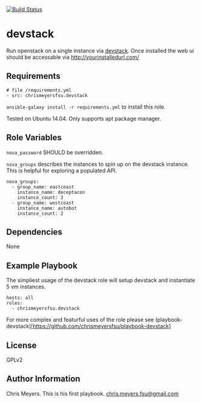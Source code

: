 [![Build Status](https://travis-ci.org/chrismeyersfsu/role-devstack.svg?branch=master)](https://travis-ci.org/chrismeyersfsu/role-devstack)

devstack
=========

Run openstack on a single instance via [devstack](http://docs.openstack.org/developer/devstack/). Once installed the web ui should be accessable via http://yourinstalledurl.com/

Requirements
------------
```
# file /requirements.yml
- src: chrismeyersfsu.devstack
```
`ansible-galaxy install -r requirements.yml` to install this role.

Tested on Ubuntu 14.04. Only supports apt package manager.

Role Variables
--------------

`nova_password` SHOULD be overridden.

`nova_groups` describes the instances to spin up on the devstack instance. This is helpful for exploring a populated API.
```
nova_groups:
  - group_name: eastcoast
    instance_name: deceptacon
    instance_count: 3
  - group_name: westcoast
    instance_name: autobot
    instance_count: 2
```

Dependencies
------------
None


Example Playbook
----------------

The simpliest usage of the devstack role will setup devstack and instantiate 5 vm instances.
```
hosts: all
roles:
  - chrismeyersfsu.devstack
```

For more complex and featurful uses of the role please see (playbook-devstack)[https://github.com/chrismeyersfsu/playbook-devstack]

License
-------

GPLv2

Author Information
------------------

Chris Meyers. This is his first playbook.
chris.meyers.fsu@gmail.com
